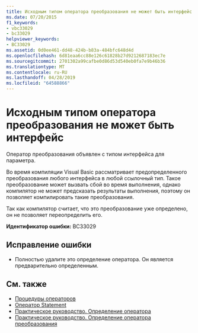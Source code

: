 ```yaml
---
title: Исходным типом оператора преобразования не может быть интерфейс
ms.date: 07/20/2015
f1_keywords:
- vbc33029
- bc33029
helpviewer_keywords:
- BC33029
ms.assetid: 0d0ee461-dd48-424b-b83a-484bfc648d4d
ms.openlocfilehash: 6d81eaa6cc88e126c61828b27d9212687183ec7e
ms.sourcegitcommit: 2701302a99cafbe0d86d53d540eb0fa7e9b46b36
ms.translationtype: MT
ms.contentlocale: ru-RU
ms.lasthandoff: 04/28/2019
ms.locfileid: "64588866"
---
```

# <a name="conversion-operators-cannot-convert-from-an-interface-type"></a>Исходным типом оператора преобразования не может быть интерфейс
Оператор преобразования объявлен с типом интерфейса для параметра.  
  
 Во время компиляции Visual Basic рассматривает предопределенного преобразования любого интерфейса в любой ссылочный тип. Такое преобразование может вызвать сбой во время выполнения, однако компилятор не может предсказать результаты выполнения, поэтому он позволяет компилировать такие преобразования.  
  
 Так как компилятор считает, что это преобразование уже определено, он не позволяет переопределить его.  
  
 **Идентификатор ошибки:** BC33029  
  
## <a name="to-correct-this-error"></a>Исправление ошибки  
  
- Полностью удалите это определение оператора. Он является предварительно определенным.  
  
## <a name="see-also"></a>См. также

- [Процедуры операторов](../../visual-basic/programming-guide/language-features/procedures/operator-procedures.md)
- [Оператор Statement](../../visual-basic/language-reference/statements/operator-statement.md)
- [Практическое руководство. Определение оператора](../../visual-basic/programming-guide/language-features/procedures/how-to-define-an-operator.md)
- [Практическое руководство. Определение оператора преобразования](../../visual-basic/programming-guide/language-features/procedures/how-to-define-a-conversion-operator.md)
